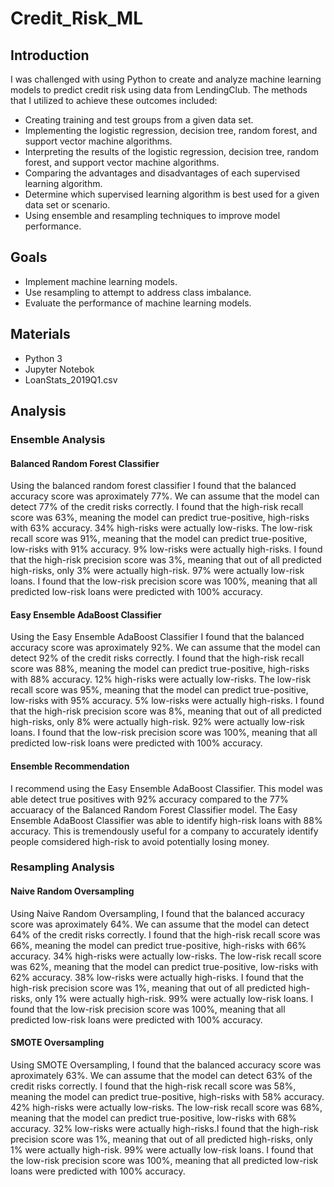 # Credit_Risk_ML

## Introduction
I was challenged with using Python to create and analyze machine learning models to predict credit risk using data from LendingClub. The methods that I utilized to achieve these outcomes included: <br>

- Creating training and test groups from a given data set. <br>
- Implementing the logistic regression, decision tree, random forest, and support vector machine algorithms. <br>
- Interpreting the results of the logistic regression, decision tree, random forest, and support vector machine algorithms. <br>
- Comparing the advantages and disadvantages of each supervised learning algorithm. <br>
- Determine which supervised learning algorithm is best used for a given data set or scenario. <br>
- Using ensemble and resampling techniques to improve model performance. <br>

## Goals
- Implement machine learning models.
- Use resampling to attempt to address class imbalance.
- Evaluate the performance of machine learning models.

## Materials
- Python 3 <br>
- Jupyter Notebok <br>
- LoanStats_2019Q1.csv <br>

## Analysis 
### Ensemble Analysis
#### Balanced Random Forest Classifier
Using the balanced random forest classifier I found that the balanced accuracy score was aproximately 77%. We can assume that the model can detect 77% of the credit risks correctly. I found that the high-risk recall score was 63%, meaning the model can predict true-positive, high-risks with 63% accuracy. 34% high-risks were actually low-risks. The low-risk recall score was 91%, meaning that the model can predict true-positive, low-risks with 91% accuracy. 9% low-risks were actually high-risks. I found that the high-risk precision score was 3%, meaning that out of all predicted high-risks, only 3% were actually high-risk. 97% were actually low-risk loans. I found that the low-risk precision score was 100%, meaning that all predicted low-risk loans were predicted with 100% accuracy.   
#### Easy Ensemble AdaBoost Classifier
Using the Easy Ensemble AdaBoost Classifier I found that the balanced accuracy score was aproximately 92%. We can assume that the model can detect 92% of the credit risks correctly. I found that the high-risk recall score was 88%, meaning the model can predict true-positive, high-risks with 88% accuracy. 12% high-risks were actually low-risks. The low-risk recall score was 95%, meaning that the model can predict true-positive, low-risks with 95% accuracy. 5% low-risks were actually high-risks. I found that the high-risk precision score was 8%, meaning that out of all predicted high-risks, only 8% were actually high-risk. 92% were actually low-risk loans. I found that the low-risk precision score was 100%, meaning that all predicted low-risk loans were predicted with 100% accuracy. 
#### Ensemble Recommendation
I recommend using the Easy Ensemble AdaBoost Classifier. This model was able detect true positives with 92% accuracy compared to the 77% accuaracy of the Balanced Random Forest Classifier model. The Easy Ensemble AdaBoost Classifier was able to identify high-risk loans with 88% accuracy. This is tremendously useful for a company to accurately identify people comsidered high-risk to avoid potentially losing money. 

### Resampling Analysis
#### Naive Random Oversampling
Using Naive Random Oversampling, I found that the balanced accuracy score was aproximately 64%. We can assume that the model can detect 64% of the credit risks correctly. I found that the high-risk recall score was 66%, meaning the model can predict true-positive, high-risks with 66% accuracy. 34% high-risks were actually low-risks. The low-risk recall score was 62%, meaning that the model can predict true-positive, low-risks with 62% accuracy. 38% low-risks were actually high-risks. I found that the high-risk precision score was 1%, meaning that out of all predicted high-risks, only 1% were actually high-risk. 99% were actually low-risk loans. I found that the low-risk precision score was 100%, meaning that all predicted low-risk loans were predicted with 100% accuracy.
#### SMOTE Oversampling
Using SMOTE Oversampling, I found that the balanced accuracy score was aproximately 63%. We can assume that the model can detect 63% of the credit risks correctly. I found that the high-risk recall score was 58%, meaning the model can predict true-positive, high-risks with 58% accuracy. 42% high-risks were actually low-risks. The low-risk recall score was 68%, meaning that the model can predict true-positive, low-risks with 68% accuracy. 32% low-risks were actually high-risks.I found that the high-risk precision score was 1%, meaning that out of all predicted high-risks, only 1% were actually high-risk. 99% were actually low-risk loans. I found that the low-risk precision score was 100%, meaning that all predicted low-risk loans were predicted with 100% accuracy.

